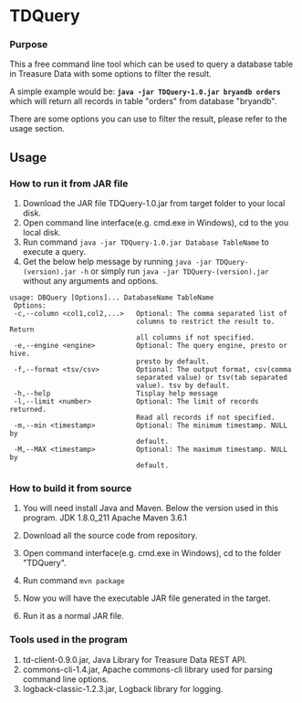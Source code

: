 # TDQuery

### Purpose

This a free command line tool which can be used to query a database table in Treasure Data with some options to filter the result.


A simple example would be:
**```java -jar TDQuery-1.0.jar bryandb orders```** 
which will return all records in table "orders" from database "bryandb".

There are some options you can use to filter the result, please refer to the usage section.

## Usage
### How to run it from JAR file

1. Download the JAR file TDQuery-1.0.jar from target folder to your local disk.
2. Open command line interface(e.g. cmd.exe in Windows), cd to the you local disk.
3. Run command ```java -jar TDQuery-1.0.jar Database TableName``` to execute a query.
4. Get the below help message by running ```java -jar TDQuery-(version).jar -h``` or simply run ```java -jar TDQuery-(version).jar``` without any arguments and options.

```
usage: DBQuery [Options]... DatabaseName TableName
 Options:
 -c,--column <col1,col2,...>   Optional: The comma separated list of
                               columns to restrict the result to. Return
                               all columns if not specified.
 -e,--engine <engine>          Optional: The query engine, presto or hive.
                               presto by default.
 -f,--format <tsv/csv>         Optional: The output format, csv(comma
                               separated value) or tsv(tab separated
                               value). tsv by default.
 -h,--help                     Tisplay help message
 -l,--limit <number>           Optional: The limit of records returned.
                               Read all records if not specified.
 -m,--min <timestamp>          Optional: The minimum timestamp. NULL by
                               default.
 -M,--MAX <timestamp>          Optional: The maximum timestamp. NULL by
                               default.
```
### How to build it from source

1. You will need install Java and Maven.
Below the version used in this program.
JDK 1.8.0_211
Apache Maven 3.6.1

2. Download all the source code from repository.
3. Open command interface(e.g. cmd.exe in Windows), cd to the folder "TDQuery".
4. Run command ```mvn package```
5. Now you will have the executable JAR file generated in the target.
6. Run it as a normal JAR file.

### Tools used in the program

1. td-client-0.9.0.jar, Java Library for Treasure Data REST API.
2. commons-cli-1.4.jar, Apache commons-cli library used for parsing command line options.
3. logback-classic-1.2.3.jar, Logback library for logging.


